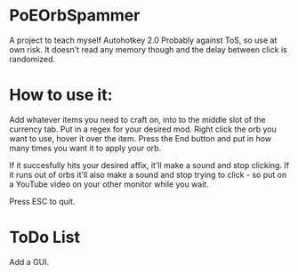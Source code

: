 # PoEOrbSpammer
A project to teach myself Autohotkey 2.0
Probably against ToS, so use at own risk. 
It doesn't read any memory though and the delay between click is randomized.

# How to use it:
Add whatever items you need to craft on, into to the middle slot of the currency tab.
Put in a regex for your desired mod.
Right click the orb you want to use, hover it over the item.
Press the End button and put in how many times you want it to apply your orb.

If it succesfully hits your desired affix, it'll make a sound and stop clicking.
If it runs out of orbs it'll also make a sound and stop trying to click - so put on a YouTube video on your other monitor while you wait.

Press ESC to quit.

# ToDo List
Add a GUI.
